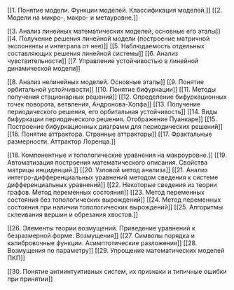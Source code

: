 [[1. Понятие модели. Функции моделей. Классификация моделей.]] 
[[2. Модели на микро-, макро- и метауровне.]]

[[3. Анализ линейных математических моделей, основные его этапы]]
[[4. Получение решения линейной модели (построение матричной экспоненты и интеграла от нее)]]
[[5. Наблюдаемость отдельных составляющих решения линейной системы]]
[[6. Анализ чувствительности]]
[[7. Управление устойчивостью в линейной динамической модели]]

[[8. Анализ нелинейных моделей. Основные этапы]]
[[9. Понятие орбитальной устойчивости]]
[[10. Понятие бифуркации]]
[[11. Методы получения стационарных решений]]
[[12. Определение бифуркационных точек поворота, ветвления, Андронова-Хопфа]]
[[13. Получение периодического решения, его орбитальная устойчивость]]
[[14. Виды бифуркации периодического решения. Отображение Пуанкаре]]
[[15. Построение бифуркационных диаграмм для периодических решений]]
[[16. Понятие аттрактора. Странные аттракторы]]
[[17. Фрактальные размерности. Аттрактор Лоренца.]]

[[18. Компонентные и топологические уравнения на макроуровне.]]
[[19. Автоматизация построения математического описания. Свойства матрицы инциденций.]]
[[20. Узловой метод анализа]]
[[21. Анализ интегро-дифференциальных уравнений методом сведения к системе дифференциальных уравнений]]
[[22. Некоторые сведения из теории графов. Метод переменных состояния]]
[[23. Метод переменных состояния без топологических вырождений]]
[[24. Метод переменных состояния при наличии топологических вырождений]]
[[25. Алгоритмы склеивания вершин и обрезания хвостов.]]

[[26. Элементы теории возмущений. Приведение уравнений к безразмерной форме. Возмущения]]
[[27. Символы порядка и калибровочные функции. Асимптотические разложения]]
[[28. Возмущения по параметру]]
[[29. Упрощение математических моделей ПКП]]

[[30. Понятие антиинтуитивных систем, их признаки и типичные ошибки при принятии]]